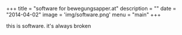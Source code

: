 +++
title = "software for bewegungsapper.at"
description = ""
date = "2014-04-02"
image = 'img/software.png'
menu = "main"
+++

this is software. it's always broken
